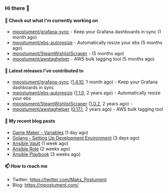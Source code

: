 ### Hi there 👋

#### 👷 Check out what I'm currently working on

- [mpostument/grafana-sync](https://github.com/mpostument/grafana-sync) - Keep your Grafana dashboards in sync (1 month ago)
- [mpostument/ebs-autoresize](https://github.com/mpostument/ebs-autoresize) - Automatically resize your ebs (5 months ago)
- [mpostument/SteamWishlistScraper](https://github.com/mpostument/SteamWishlistScraper) -  (5 months ago)
- [mpostument/awstaghelper](https://github.com/mpostument/awstaghelper) - AWS bulk tagging tool (5 months ago)

#### 🔭 Latest releases I've contributed to

- [mpostument/grafana-sync](https://github.com/mpostument/grafana-sync) ([1.4.10](https://github.com/mpostument/grafana-sync/releases/tag/1.4.10), 1 month ago) - Keep your Grafana dashboards in sync
- [mpostument/ebs-autoresize](https://github.com/mpostument/ebs-autoresize) ([1.1.0](https://github.com/mpostument/ebs-autoresize/releases/tag/1.1.0), 2 years ago) - Automatically resize your ebs
- [mpostument/SteamWishlistScraper](https://github.com/mpostument/SteamWishlistScraper) ([1.0.2](https://github.com/mpostument/SteamWishlistScraper/releases/tag/1.0.2), 2 years ago) - 
- [mpostument/awstaghelper](https://github.com/mpostument/awstaghelper) ([0.17.1](https://github.com/mpostument/awstaghelper/releases/tag/0.17.1), 2 years ago) - AWS bulk tagging tool

#### 📜 My recent blog posts

- [Game Maker - Variables](https://mpostument.com/2022/10/30/variables/) (1 day ago)
- [Golang - Setting Up Development Environment](https://mpostument.com/2022/10/28/setup-go/) (3 days ago)
- [Ansible Vault](https://mpostument.com/2022/10/19/ansible-vault/) (1 week ago)
- [Ansible Role](https://mpostument.com/2022/10/15/ansible-role/) (2 weeks ago)
- [Ansible Playbook](https://mpostument.com/2022/10/04/ansible-playbook/) (3 weeks ago)

#### 📫 How to reach me

- Twitter: https://twitter.com/Maks_Postument
- Blog: https://mpostument.com/
